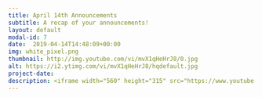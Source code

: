 ```yaml
---
title: April 14th Announcements
subtitle: A recap of your announcements!
layout: default
modal-id: 7 
date:  2019-04-14T14:48:09+00:00
img: white_pixel.png
thumbnail: http://img.youtube.com/vi/mvX1qHeHrJ8/0.jpg
alt: https://i2.ytimg.com/vi/mvX1qHeHrJ8/hqdefault.jpg
project-date: 
description: <iframe width="560" height="315" src="https://www.youtube.com/embed/mvX1qHeHrJ8" frameborder="0" allowfullscreen></iframe> 
---
```

